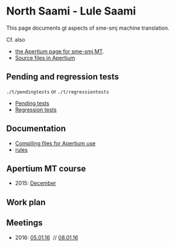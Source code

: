 # North Saami - Lule Saami

This page documents gt aspects of sme-smj machine translation.

Cf. also
* [the Apertium page for sme-smj MT](http://wiki.apertium.org/wiki/North_Saami_and_Lule_Saami).
* [Source files in Apertium](https://github.com/apertium/apertium-sme-smj/)

## Pending and regression tests
`./t/pendingtests` or `./t/regressiontests`
* [Pending  tests](http://wiki.apertium.org/wiki/North_Saami_and_Lule_Saami/Pending_tests)
* [Regression  tests](http://wiki.apertium.org/wiki/North_Saami_and_Lule_Saami/Regression_tests)

## Documentation
* [Compiling files for Apertium use](../DailyCompilingOfApertiumFiles.html)
* [rules](TransferRules.html)

## Apertium MT course
* 2015: [December](../courses/courseDecember2015.html)

## Work plan

## Meetings
* 2016:
 [05.01.16](meetings/160105.html)  //
 [08.01.16](meetings/160108.html)
